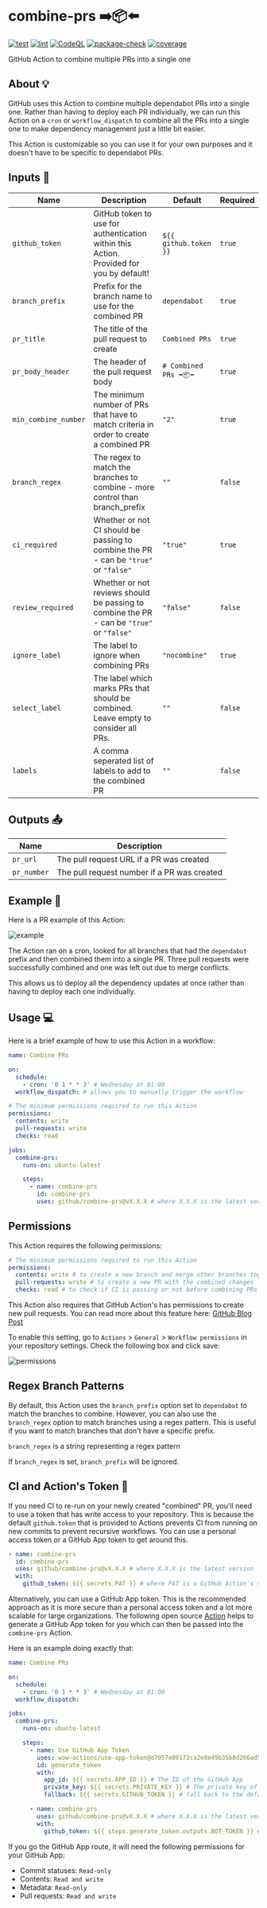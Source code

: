 # combine-prs ➡️📦⬅️

[![test](https://github.com/github/combine-prs/actions/workflows/test.yml/badge.svg)](https://github.com/github/combine-prs/actions/workflows/test.yml) [![lint](https://github.com/github/combine-prs/actions/workflows/lint.yml/badge.svg)](https://github.com/github/combine-prs/actions/workflows/lint.yml) [![CodeQL](https://github.com/github/combine-prs/actions/workflows/codeql-analysis.yml/badge.svg)](https://github.com/github/combine-prs/actions/workflows/codeql-analysis.yml) [![package-check](https://github.com/github/combine-prs/actions/workflows/package-check.yml/badge.svg)](https://github.com/github/combine-prs/actions/workflows/package-check.yml) [![coverage](./badges/coverage.svg)](./badges/coverage.svg)

GitHub Action to combine multiple PRs into a single one

## About 💡

GitHub uses this Action to combine multiple dependabot PRs into a single one. Rather than having to deploy each PR individually, we can run this Action on a `cron` or `workflow_dispatch` to combine all the PRs into a single one to make dependency management just a little bit easier.

This Action is customizable so you can use it for your own purposes and it doesn't have to be specific to dependabot PRs.

## Inputs 📝

| Name | Description | Default | Required |
| ---- | ----------- | ------- | -------- |
| `github_token` | GitHub token to use for authentication within this Action. Provided for you by default! | `${{ github.token }}` | `true` |
| `branch_prefix` | Prefix for the branch name to use for the combined PR | `dependabot` | `true` |
| `pr_title` | The title of the pull request to create | `Combined PRs` | `true` |
| `pr_body_header` | The header of the pull request body | `# Combined PRs ➡️📦⬅️` | `true` |
| `min_combine_number` | The minimum number of PRs that have to match criteria in order to create a combined PR | `"2"` | `true` |
| `branch_regex` | The regex to match the branches to combine - more control than branch_prefix | `""` | `false` |
| `ci_required` | Whether or not CI should be passing to combine the PR - can be `"true"` or `"false"`  | `"true"` | `true` |
| `review_required` | Whether or not reviews should be passing to combine the PR - can be `"true"` or `"false"` | `"false"` | `false` |
| `ignore_label` | The label to ignore when combining PRs | `"nocombine"` | `true` |
| `select_label` | The label which marks PRs that should be combined. Leave empty to consider all PRs. | `""` | `false` |
| `labels` | A comma seperated list of labels to add to the combined PR | `""` | `false` |

## Outputs 📤

| Name | Description |
| ---- | ----------- |
| `pr_url` | The pull request URL if a PR was created |
| `pr_number` | The pull request number if a PR was created |

## Example 📸

Here is a PR example of this Action:

![example](docs/assets/example.png)

The Action ran on a cron, looked for all branches that had the `dependabot` prefix and then combined them into a single PR. Three pull requests were successfully combined and one was left out due to merge conflicts.

This allows us to deploy all the dependency updates at once rather than having to deploy each one individually.

## Usage 💻

Here is a brief example of how to use this Action in a workflow:

```yaml
name: Combine PRs

on:
  schedule:
    - cron: '0 1 * * 3' # Wednesday at 01:00
  workflow_dispatch: # allows you to manually trigger the workflow

# The minimum permissions required to run this Action
permissions:
  contents: write
  pull-requests: write
  checks: read

jobs:
  combine-prs:
    runs-on: ubuntu-latest

    steps:
      - name: combine-prs
        id: combine-prs
        uses: github/combine-prs@vX.X.X # where X.X.X is the latest version
```

## Permissions

This Action requires the following permissions:

```yaml
# The minimum permissions required to run this Action
permissions:
  contents: write # to create a new branch and merge other branches together
  pull-requests: write # to create a new PR with the combined changes
  checks: read # to check if CI is passing or not before combining PRs
```

This Action also requires that GitHub Action's has permissions to create new pull requests. You can read more about this feature here: [GitHub Blog Post](https://github.blog/changelog/2022-05-03-github-actions-prevent-github-actions-from-creating-and-approving-pull-requests/)

To enable this setting, go to `Actions` > `General` > `Workflow permissions` in your repository settings. Check the following box and click save:

![permissions](docs/assets/actions-permissions.png)

## Regex Branch Patterns

By default, this Action uses the `branch_prefix` option set to `dependabot` to match the branches to combine. However, you can also use the `branch_regex` option to match branches using a regex pattern. This is useful if you want to match branches that don't have a specific prefix.

`branch_regex` is a string representing a regex pattern

If `branch_regex` is set, `branch_prefix` will be ignored.

## CI and Action's Token 🤖

If you need CI to re-run on your newly created "combined" PR, you'll need to use a token that has write access to your repository. This is because the default `github.token` that is provided to Actions prevents CI from running on new commits to prevent recursive workflows. You can use a personal access token or a GitHub App token to get around this.

```yaml
- name: combine-prs
  id: combine-prs
  uses: github/combine-prs@vX.X.X # where X.X.X is the latest version
  with:
    github_token: ${{ secrets.PAT }} # where PAT is a GitHub Action's secret containing a personal access token
```

Alternatively, you can use a GitHub App token. This is the recommended approach as it is more secure than a personal access token and a lot more scalable for large organizations. The following open source [Action](https://github.com/marketplace/actions/use-app-token) helps to generate a GitHub App token for you which can then be passed into the `combine-prs` Action.

Here is an example doing exactly that:

```yaml
name: Combine PRs

on:
  schedule:
    - cron: '0 1 * * 3' # Wednesday at 01:00
  workflow_dispatch:

jobs:
  combine-prs:
    runs-on: ubuntu-latest

    steps:
      - name: Use GitHub App Token
        uses: wow-actions/use-app-token@d7957e08172ca2e8e49b35b8d266ad585885edc7 # pin@v2.0.2
        id: generate_token
        with:
          app_id: ${{ secrets.APP_ID }} # The ID of the GitHub App
          private_key: ${{ secrets.PRIVATE_KEY }} # The private key of the GitHub App
          fallback: ${{ secrets.GITHUB_TOKEN }} # fall back to the default token if the app token is not available

      - name: combine-prs
        uses: github/combine-prs@vX.X.X # where X.X.X is the latest version
        with:
          github_token: ${{ steps.generate_token.outputs.BOT_TOKEN }} # A GitHub app token generated by the previous step
```

If you go the GitHub App route, it will need the following permissions for your GitHub App:

- Commit statuses: `Read-only`
- Contents: `Read and write`
- Metadata: `Read-only`
- Pull requests: `Read and write`
